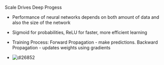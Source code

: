 Scale Drives Deep Progess

- Performance of neural networks depends on both amount of data and also the size of the network

- Sigmoid for probabilities, ReLU for faster, more efficient learning

- Training Process: Forward Propagation - make predictions. Backward Propagation - updates weights using gradients

- ![dl26852](https://github.com/user-attachments/assets/f8d202a8-6ad9-473b-844b-e0ec7b74eda2)

